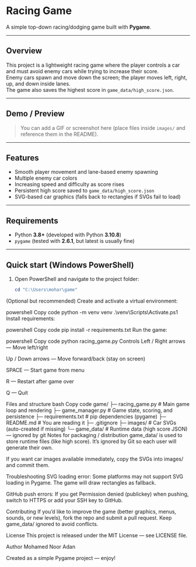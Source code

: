 # Racing Game

A simple top-down racing/dodging game built with **Pygame**.

---

## Overview

This project is a lightweight racing game where the player controls a car and must avoid enemy cars while trying to increase their score.  
Enemy cars spawn and move down the screen; the player moves left, right, up, and down inside lanes.  
The game also saves the highest score in `game_data/high_score.json`.

---

## Demo / Preview

> You can add a GIF or screenshot here (place files inside `images/` and reference them in the README).

---

## Features

* Smooth player movement and lane-based enemy spawning  
* Multiple enemy car colors  
* Increasing speed and difficulty as score rises  
* Persistent high score saved to `game_data/high_score.json`  
* SVG-based car graphics (falls back to rectangles if SVGs fail to load)  

---

## Requirements

* Python **3.8+** (developed with Python **3.10.8**)  
* `pygame` (tested with **2.6.1**, but latest is usually fine)  

---

## Quick start (Windows PowerShell)

1. Open PowerShell and navigate to the project folder:

   ```powershell
   cd "C:\Users\mohar\game"
(Optional but recommended) Create and activate a virtual environment:

powershell
Copy code
python -m venv venv
.\venv\Scripts\Activate.ps1
Install requirements:

powershell
Copy code
pip install -r requirements.txt
Run the game:

powershell
Copy code
python racing_game.py
Controls
Left / Right arrows — Move left/right

Up / Down arrows — Move forward/back (stay on screen)

SPACE — Start game from menu

R — Restart after game over

Q — Quit

Files and structure
bash
Copy code
game/
├─ racing_game.py        # Main game loop and rendering
├─ game_manager.py       # Game state, scoring, and persistence
├─ requirements.txt      # pip dependencies (pygame)
├─ README.md             # You are reading it
├─ .gitignore
├─ images/               # Car SVGs (auto-created if missing)
└─ game_data/            # Runtime data (high score JSON) — ignored by git
Notes for packaging / distribution
game_data/ is used to store runtime files (like high score). It’s ignored by Git so each user will generate their own.

If you want car images available immediately, copy the SVGs into images/ and commit them.

Troubleshooting
SVG loading error: Some platforms may not support SVG loading in Pygame. The game will draw rectangles as fallback.

GitHub push errors: If you get Permission denied (publickey) when pushing, switch to HTTPS or add your SSH key to GitHub.

Contributing
If you’d like to improve the game (better graphics, menus, sounds, or new levels), fork the repo and submit a pull request.
Keep game_data/ ignored to avoid conflicts.

License
This project is released under the MIT License — see LICENSE file.

Author
Mohamed Noor Adan

Created as a simple Pygame project — enjoy!
